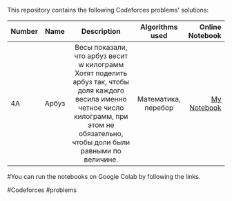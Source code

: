 This repository contains the following Codeforces problems' solutions:

| Number        | Name                             | Description                                                   |  Algorithms used        |  Online Notebook | 
| ------------- |:--------------------------------:|:-------------------------------------------------------------:|:-----------------------:|-----------------:|
|  4A           |      Арбуз                    |  Весы показали, что арбуз весит w килограмм Хотят поделить арбуз так, чтобы доля каждого весила именно четное число килограмм, при этом не обязательно, чтобы доли были равными по величине.     | Математика, перебор        | [My Notebook](https://colab.research.google.com/github/BISH0808/Codeforces-problems/blob/main/4A_Arbuz.ipynb#scrollTo=bnKNvx_ETmK_)




#You can run the notebooks on Google Colab by following the links.


 #Codeforces #problems

